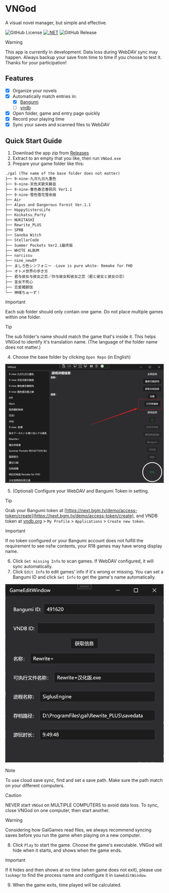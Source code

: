 # VNGod

A visual novel manager, but simple and effective.

![GitHub License](https://img.shields.io/github/license/SamHou0/VNGod) [![.NET](https://github.com/SamHou0/VNGod/actions/workflows/dotnet-desktop.yml/badge.svg)](https://github.com/SamHou0/VNGod/actions/workflows/dotnet-desktop.yml) ![GitHub Release](https://img.shields.io/github/v/release/SamHou0/VNGod)

> [!WARNING]
> This app is currently in development. Data loss during WebDAV sync may happen. Always backup your save from time to time if you choose to test it. Thanks for your participation!

## Features

- [x] Organize your novels
- [x] Automatically match entries in:
  - [x] [Bangumi](https://bgm.tv)
  - [ ] [vndb](https://vndb.org)
- [x] Open folder, game and entry page quickly
- [x] Record your playing time
- [x] Sync your saves and scanned files to WebDAV

## Quick Start Guide

1. Download the app zip from [Releases](https://github.com/SamHou0/VNGod/releases)
2. Extract to an empty that you like, then run `VNGod.exe`
3. Prepare your game folder like this:

```text
./gal (The name of the base folder does not matter)
├── 9-nine-九次九日九重色
├── 9-nine-天色天歌天籁音
├── 9-nine-春色春恋春熙风 Ver1.1
├── 9-nine-雪色雪花雪余痕
├── Air
├── Alpus and Dangerous Forest Ver.1.1
├── HappySistersLife
├── Koikatsu_Party
├── NUKITASHI
├── Rewrite_PLUS
├── SPRB
├── Sanoba Witch
├── StellarCode
├── Summer Pockets Ver2.1最终版
├── WHITE ALBUM
├── narcissu
├── nine_newEP
├── ましろ色シンフォニー -Love is pure white- Remake for FHD
├── オトメ世界の歩き方
├── 君与彼女与彼女之恋／你与彼女和彼女之恋（君と彼女と彼女の恋）
├── 圣女不死心
├── 恋爱猪脚饭
└── 神様ちゅ～ず！
```

> [!IMPORTANT]
> Each sub folder should only contain one game. Do not place multiple games within one folder.

> [!Tip]
> The sub folder's name should match the game that's inside it. This helps VNGod to identify it's translation name. (The language of the folder name does not matter.)

4. Choose the base folder by clicking `Open Repo` (in English)

![Choose open repo](img/OpenRepo.png)

5. (Optional) Configure your WebDAV and Bangumi Token in setting.

> [!TIP]
> Grab your Bangumi token at [https://next.bgm.tv/demo/access-token/create](https://next.bgm.tv/demo/access-token/create), and VNDB token at [vndb.org](https://vndb.org) > `My Profile` > `Applications` > `Create new token`.

> [!IMPORTANT]
> If no token configured or your Bangumi account does not fulfill the requirement to see nsfw contents, your R18 games may have wrong display name.

6. Click `Get missing Info` to scan games. If WebDAV configured, it will sync automatically.
7. Click `Edit Info` to edit games' info if it's wrong or missing. You can set a Bangumi ID and click `Get Info` to get the game's name automatically.

![Edit game](img/EditGame.png)
> [!NOTE]
> To use cloud save sync, find and set a save path. Make sure the path match on your different computers.

> [!CAUTION]
> NEVER start `VNGod` on MULTIPLE COMPUTERS to avoid data loss. To sync, close VNGod on one computer, then start another.

> [!WARNING]
> Considering how GalGames read files, we always recommend syncing saves before you run the game when playing on a new computer.

8. Click `Play` to start the game. Choose the game's executable. VNGod will hide when it starts, and shows when the game ends.

> [!IMPORTANT]
> If it hides and then shows at no time (when game does not exit), please use `taskmgr` to find the process name and configure it in `GameEditWindow`.

9. When the game exits, time played will be calculated.